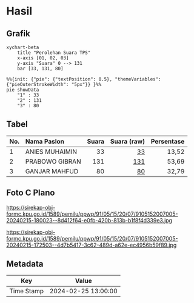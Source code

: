 # Hasil

## Grafik

```mermaid
xychart-beta
    title "Perolehan Suara TPS"
    x-axis [01, 02, 03]
    y-axis "Suara" 0 --> 131
    bar [33, 131, 80]
```

```mermaid
%%{init: {"pie": {"textPosition": 0.5}, "themeVariables": {"pieOuterStrokeWidth": "5px"}} }%%
pie showData
    "1" : 33
    "2" : 131
    "3" : 80
```

## Tabel

| No. | Nama Paslon    | Suara | Suara (raw) | Persentase |
|:--- |:-------------- | -----:| -----------:| ----------:|
| 1   | ANIES MUHAIMIN | 33    | [33][p-1]   | 13,52      |
| 2   | PRABOWO GIBRAN | 131   | [131][p-2]  | 53,69      |
| 3   | GANJAR MAHFUD  | 80    | [80][p-3]   | 32,79      |


[p-1]: https://github.com/gigit-pemilu/pemilu-2024-91-papua/blob/main/pilpres/hitung-suara/sub/91-papua/sub/05-kepulauan-yapen/sub/15-anotaurei/sub/2007-warari/sub/005-tps/sub/paslon-1.txt
[p-2]: https://github.com/gigit-pemilu/pemilu-2024-91-papua/blob/main/pilpres/hitung-suara/sub/91-papua/sub/05-kepulauan-yapen/sub/15-anotaurei/sub/2007-warari/sub/005-tps/sub/paslon-2.txt
[p-3]: https://github.com/gigit-pemilu/pemilu-2024-91-papua/blob/main/pilpres/hitung-suara/sub/91-papua/sub/05-kepulauan-yapen/sub/15-anotaurei/sub/2007-warari/sub/005-tps/sub/paslon-3.txt

## Foto C Plano

https://sirekap-obj-formc.kpu.go.id/1589/pemilu/ppwp/91/05/15/20/07/9105152007005-20240215-180023--8d412f64-e0fb-420b-813b-b1f8f4d339e3.jpg

https://sirekap-obj-formc.kpu.go.id/1589/pemilu/ppwp/91/05/15/20/07/9105152007005-20240215-172503--4d7b5417-3c62-489d-a62e-ec4956b59f89.jpg


## Metadata

| Key        | Value               |
| ---------- | ------------------- |
| Time Stamp | 2024-02-25 13:00:00 |



